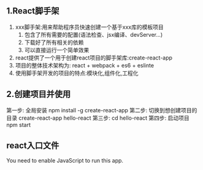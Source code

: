 ##  1.React脚手架
1. xxx脚手架:用来帮助程序员快速创建一个基于xxx库的模板项目
    1. 包含了所有需要的配置(语法检查、jsx编译、devServer...) 
    2. 下载好了所有相关的依赖
    3. 可以直接运行一个简单效果
2. react提供了一个用于创建react项目的脚手架库:create-react-app
3. 项目的整体技术架构为: react + webpack + es6 + eslinte
4. 使用脚手架开发的项目的特点:模块化,组件化,工程化

## 2.创建项目并使用
第一步: 全局安装 npm install -g create-react-app
第二步: 切换到想创建项目的目录 create-react-app hello-react
第三步: cd hello-react
第四步: 启动项目 npm start


## react入口文件
<!DOCTYPE html>
<html lang="en">
  <head>
    <meta charset="utf-8" />
    <!-- %PUBLIC_URL%代表public文件夹的路径 -->
    <link rel="icon" href="%PUBLIC_URL%/favicon.ico" />
    <!-- 开启理想视口,用于做移动端的适配 -->
    <meta name="viewport" content="width=device-width, initial-scale=1" />
    <!-- 用于配置浏览器页签 + 地址栏的颜色(仅支持安卓手机) -->
    <meta name="theme-color" content="#000000" />
    <meta
      name="description"
      content="Web site created using create-react-app"
    />
    <!-- 用于指定网页添加到手机屏幕后的图标 -->
    <link rel="apple-touch-icon" href="%PUBLIC_URL%/logo192.png" />
    <!-- 应用加壳时的配置文件 -->
    <link rel="manifest" href="%PUBLIC_URL%/manifest.json" />
    <title>React App</title>
  </head>
  <body>
    <!-- 若浏览器不支持js则展示标签中的内容 -->
    <noscript>You need to enable JavaScript to run this app.</noscript>
    <div id="root"></div>
  </body>
</html>
